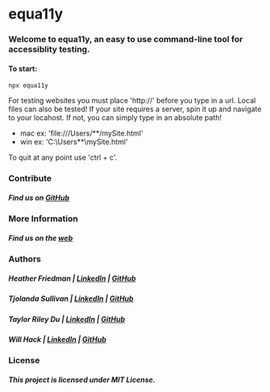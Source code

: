 # equa11y

### Welcome to equa11y, an easy to use command-line tool for accessiblity testing.

#### To start:

```
npx equa11y
```

For testing websites you must place 'http://' before you type in a url.
Local files can also be tested! If your site requires a server, spin it up and navigate to your locahost.
If not, you can simply type in an absolute path!

- mac ex: 'file:///Users/\*\*/mySite.html'
- win ex: 'C:\Users\*\*\mySite.html'

To quit at any point use 'ctrl + c'.

### Contribute

##### Find us on [GitHub](https://github.com/oslabs-beta/equa11y)

### More Information

##### Find us on the [web](http://www.equa11y.com)

### Authors

##### Heather Friedman | [LinkedIn](https://www.linkedin.com/in/hgfriedman/) | [GitHub](https://github.com/heatherfriedman)

##### Tjolanda Sullivan | [LinkedIn](https://www.linkedin.com/in/willhack/) | [GitHub](https://github.com/willhack)

##### Taylor Riley Du | [LinkedIn](https://www.linkedin.com/in/taylorsriley/) | [GitHub](https://github.com/taylordu)

##### Will Hack | [LinkedIn]() | [GitHub]()

### License

##### This project is licensed under MIT License.
